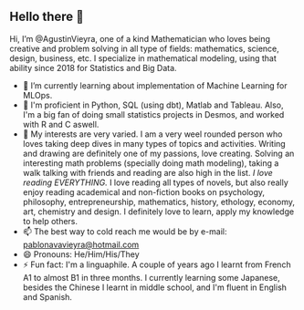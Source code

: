 <H2> Hello there 👋 </H2>

Hi, I’m @AgustinVieyra, one of a kind Mathematician who loves being creative and problem solving in all type of fields: mathematics, science, design,  business, etc. I specialize in mathematical modeling, using that ability since 2018 for Statistics and Big Data.


- 🌱 I’m currently learning about implementation of Machine Learning for MLOps.
- 📓 I'm proficient in Python, SQL (using dbt), Matlab and Tableau. Also, I'm a big fan of doing small statistics projects in Desmos, and worked with R and C aswell.
- 👀 My interests are very varied. I am a very weel rounded person who loves taking deep dives in many types of topics and activities. Writing and drawing are definitely one of my passions, love creating. Solving an interesting math problems (specially doing math modeling), taking a walk talking with friends and reading are also high in the list. *I love reading EVERYTHING.* I love reading all types of novels, but also really enjoy reading academical and non-fiction books on psychology, philosophy, entrepreneurship, mathematics, history, ethology, economy, art, chemistry and design. I definitely love to learn, apply my knowledge to help others.
- 📫 The best way to cold reach me would be by e-mail: pablonavavieyra@hotmail.com
- 😄 Pronouns: He/Him/His/They
- ⚡ Fun fact: I'm a linguaphile. A couple of years ago I learnt from French A1 to almost B1 in three months. I currently learning some Japanese, besides the Chinese I learnt in middle school, and I'm fluent in English and Spanish.
<!---
AgustinVieyra/AgustinVieyra is a ✨ special ✨ repository because its `README.md` (this file) appears on your GitHub profile.
You can click the Preview link to take a look at your changes.
💞️ I’m looking for work, but also would like to collaborate on data analysis projects for enterprises, and any type of eco-ethical project.
--->
